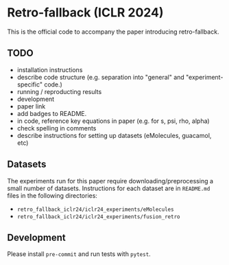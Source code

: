 # Retro-fallback (ICLR 2024)

This is the official code to accompany the paper introducing retro-fallback.

## TODO

- installation instructions
- describe code structure (e.g. separation into "general" and "experiment-specific" code.)
- running / reproducting results
- development
- paper link
- add badges to README.
- in code, reference key equations in paper (e.g. for s, psi, rho, alpha)
- check spelling in comments
- describe instructions for setting up datasets (eMolecules, guacamol, etc)

## Datasets

The experiments run for this paper require downloading/preprocessing a small number of datasets.
Instructions for each dataset are in `README.md` files in the following directories:

- `retro_fallback_iclr24/iclr24_experiments/eMolecules`
- `retro_fallback_iclr24/iclr24_experiments/fusion_retro`

## Development

Please install `pre-commit` and run tests with `pytest`.
